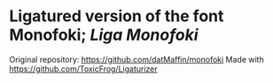 # Ligatured version of the font Monofoki; *Liga Monofoki*
Original repository: https://github.com/datMaffin/monofoki
Made with https://github.com/ToxicFrog/Ligaturizer

